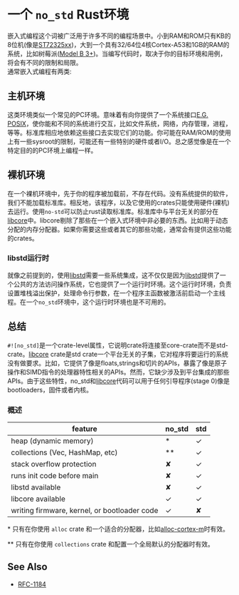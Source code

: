 # 一个 `no_std` Rust环境
嵌入式编程这个词被广泛用于许多不同的编程场景中。小到RAM和ROM只有KB的8位机(像是[ST72325xx](https://www.st.com/resource/en/datasheet/st72325j6.pdf))，大到一个具有32/64位4核Cortex-A53和1GB的RAM的系统，比如树莓派([Model B 3+](https://en.wikipedia.org/wiki/Raspberry_Pi#Specifications))。当编写代码时，取决于你的目标环境和用例，将会有不同的限制和局限。<br>
通常嵌入式编程有两类:

## 主机环境

这类环境类似一个常见的PC环境。意味着有向你提供了一个系统接口[E.G. POSIX](https://en.wikipedia.org/wiki/POSIX)，使你能和不同的系统进行交互，比如文件系统，网络，内存管理，进程，等等。标准库相应地依赖这些接口去实现它们的功能。你可能在RAM/ROM的使用上有一些sysroot的限制，可能还有一些特别的硬件或者I/O。总之感觉像是在一个特定目的的PC环境上编程一样。

## 裸机环境

在一个裸机环境中，先于你的程序被加载前，不存在代码。没有系统提供的软件，我们不能加载标准库。相反地，该程序，以及它使用的crates只能使用硬件(裸机)去运行。使用`no-std`可以防止rust读取标准库。标准库中与平台无关的部分在[libcore](https://doc.rust-lang.org/core/)中。libcore剔除了那些在一个嵌入式环境中非必要的东西。比如用于动态分配的内存分配器。如果你需要这些或者其它的那些功能，通常会有提供这些功能的crates。

### libstd运行时

就像之前提到的，使用[libstd](https://doc.rust-lang.org/std/)需要一些系统集成，这不仅仅是因为[libstd](https://doc.rust-lang.org/std/)提供了一个公共的方法访问操作系统，它也提供了一个运行时环境。这个运行时环境，负责设置堆栈溢出保护，处理命令行参数，在一个程序主函数被激活前启动一个主线程。在一个`no_std`环境中，这个运行时环境也是不可用的。

## 总结
`#![no_std]`是一个crate-level属性，它说明crate将连接至core-crate而不是std-crate。[libcore](https://doc.rust-lang.org/core/) crate是std crate一个平台无关的子集，它对程序将要运行的系统没有做要求。比如，它提供了像是floats,strings和切片的APIs，暴露了像是原子操作和SIMD指令的处理器特性相关的APIs。然而，它缺少涉及到平台集成的那些APIs。由于这些特性，no_std和[libcore](https://doc.rust-lang.org/core/)代码可以用于任何引导程序(stage 0)像是bootloaders，固件或者内核。

### 概述

| feature                                                   | no\_std | std |
|-----------------------------------------------------------|--------|-----|
| heap (dynamic memory)                                     |   *    |  ✓  |
| collections (Vec, HashMap, etc)                           |  **    |  ✓  |
| stack overflow protection                                 |   ✘    |  ✓  |
| runs init code before main                                |   ✘    |  ✓  |
| libstd available                                          |   ✘    |  ✓  |
| libcore available                                         |   ✓    |  ✓  |
| writing firmware, kernel, or bootloader code              |   ✓    |  ✘  |

\* 只有在你使用 `alloc` crate 和一个适合的分配器，比如[alloc-cortex-m]时有效。

\** 只有在你使用 `collections` crate 和配置一个全局默认的分配器时有效。

[alloc-cortex-m]: https://github.com/rust-embedded/alloc-cortex-m

## See Also
* [RFC-1184](https://github.com/rust-lang/rfcs/blob/master/text/1184-stabilize-no_std.md)
